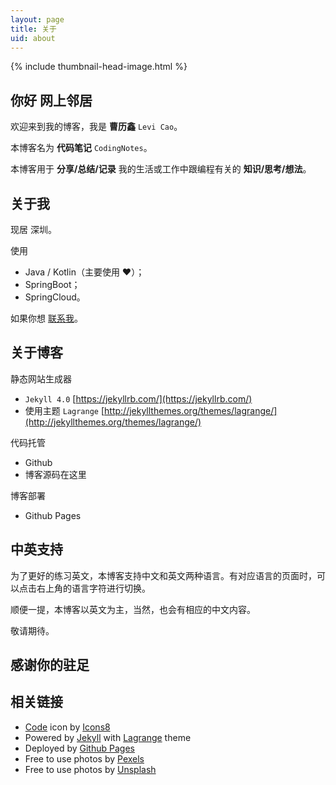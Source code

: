 ```yaml
---
layout: page
title: 关于
uid: about
---
```


{% include thumbnail-head-image.html %}

## 你好 网上邻居

欢迎来到我的博客，我是 **曹历鑫** `Levi Cao`。

本博客名为 **代码笔记** `CodingNotes`。

本博客用于 **分享/总结/记录** 我的生活或工作中跟编程有关的 **知识/思考/想法**。

## 关于我

现居 深圳。

使用
* Java / Kotlin（主要使用 ❤️）；
* SpringBoot；
* SpringCloud。

如果你想 [联系我](mailto:clixin@foxmail.com)。



## 关于博客

静态网站生成器
* `Jekyll 4.0` [https://jekyllrb.com/](https://jekyllrb.com/)
*  使用主题  `Lagrange` [http://jekyllthemes.org/themes/lagrange/](http://jekyllthemes.org/themes/lagrange/)

代码托管
* Github
* 博客源码在这里

博客部署
* Github Pages

## 中英支持

为了更好的练习英文，本博客支持中文和英文两种语言。有对应语言的页面时，可以点击右上角的语言字符进行切换。

顺便一提，本博客以英文为主，当然，也会有相应的中文内容。

敬请期待。



## 感谢你的驻足



## 相关链接
* <a target="_blank" href="https://icons8.com/icons/set/code">Code</a> icon by <a target="_blank" href="https://icons8.com">Icons8</a>
* Powered by [Jekyll](https://jekyllrb.com/) with [Lagrange](http://jekyllthemes.org/themes/lagrange/) theme
* Deployed by [Github Pages](https://pages.github.com)
* Free to use photos by [Pexels](https://www.pexels.com/)
* Free to use photos by [Unsplash](https://unsplash.com)
